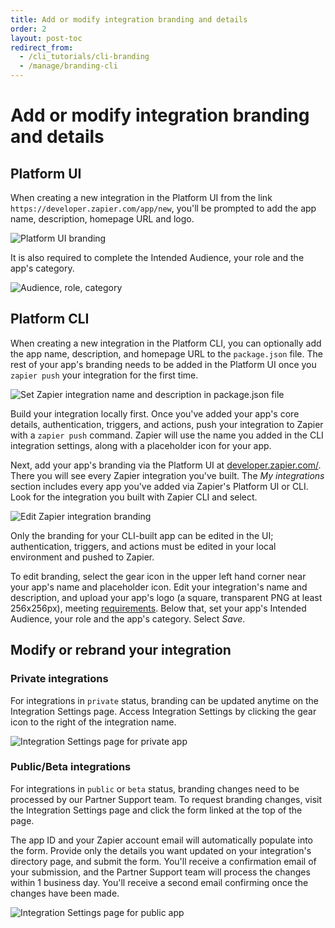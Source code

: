 ```yaml
---
title: Add or modify integration branding and details
order: 2
layout: post-toc
redirect_from: 
  - /cli_tutorials/cli-branding
  - /manage/branding-cli
---
```


# Add or modify integration branding and details

## Platform UI

When creating a new integration in the Platform UI from the link `https://developer.zapier.com/app/new`, you'll be prompted to add the app name, description, homepage URL and logo.

![Platform UI branding](https://cdn.zappy.app/d98fc9b3e4aa9f5813f3f8f4cff70c98.png)

It is also required to complete the Intended Audience, your role and the app's category.

![Audience, role, category](https://cdn.zappy.app/4e7b51a2339a6ba997c9a0a1a74561aa.png)

## Platform CLI

When creating a new integration in the Platform CLI, you can optionally add the app name, description, and homepage URL to the `package.json` file. The rest of your app's branding needs to be added in the Platform UI once you `zapier push` your integration for the first time. 

![Set Zapier integration name and description in package.json file](https://cdn.zappy.app/08131a9df7402a098098ce7de7ed8197.png)

Build your integration locally first. Once you've added your app's core details, authentication, triggers, and actions, push your integration to Zapier with a `zapier push` command. Zapier will use the name you added in the CLI integration settings, along with a placeholder icon for your app.

Next, add your app's branding via the Platform UI at [developer.zapier.com/](https://developer.zapier.com/). There you will see every Zapier integration you've built. The _My integrations_ section includes every app you've added via Zapier's Platform UI or CLI. Look for the integration you built with Zapier CLI and select.

![Edit Zapier integration branding](https://cdn.zappy.app/21501f70d3d15a341e6dc7ea90690ee6.png)

Only the branding for  your CLI-built app can be edited in the UI; authentication, triggers, and actions must be edited in your local environment and pushed to Zapier. 

To edit branding, select the gear icon in the upper left hand corner near your app's name and placeholder icon. Edit your integration's name and description, and upload your app's logo (a square, transparent PNG at least 256x256px), meeting [requirements](https://platform.zapier.com/publish/branding-guidelines). Below that, set your app's Intended Audience, your role and the app's category. Select _Save_. 

## Modify or rebrand your integration

### Private integrations

For integrations in `private` status, branding can be updated anytime on the Integration Settings page. Access Integration Settings by clicking the gear icon to the right of the integration name.

![Integration Settings page for private app](https://cdn.zappy.app/cf718800abff0d3a5905e92bb8c3bc90.png)

### Public/Beta integrations

For integrations in `public` or `beta` status, branding changes need to be processed by our Partner Support team. To request branding changes, visit the Integration Settings page and click the form linked at the top of the page. 

The app ID and your Zapier account email will automatically populate into the form. Provide only the details you want updated on your integration's directory page, and submit the form. You'll receive a confirmation email of your submission, and the Partner Support team will process the changes within 1 business day. You'll receive a second email confirming once the changes have been made.

![Integration Settings page for public app](https://cdn.zappy.app/13cb72133173c8add77496c62d0a4079.png)